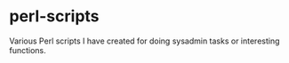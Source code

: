 # perl-scripts
Various Perl scripts I have created for doing sysadmin tasks or interesting functions.
